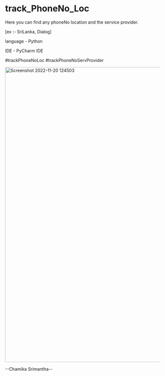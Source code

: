 # track_PhoneNo_Loc

Here you can find any phoneNo location and the service provider.

[ex :- SriLanka, Dialog]

language - Python

IDE - PyCharm IDE

#trackPhoneNoLoc 
#trackPhoneNoServProvider


<img width="960" alt="Screenshot 2022-11-20 124503" src="https://user-images.githubusercontent.com/84226079/202890597-e6b08421-f232-422e-a4a8-9650fe802edc.png">



--Chamika Srimantha--

